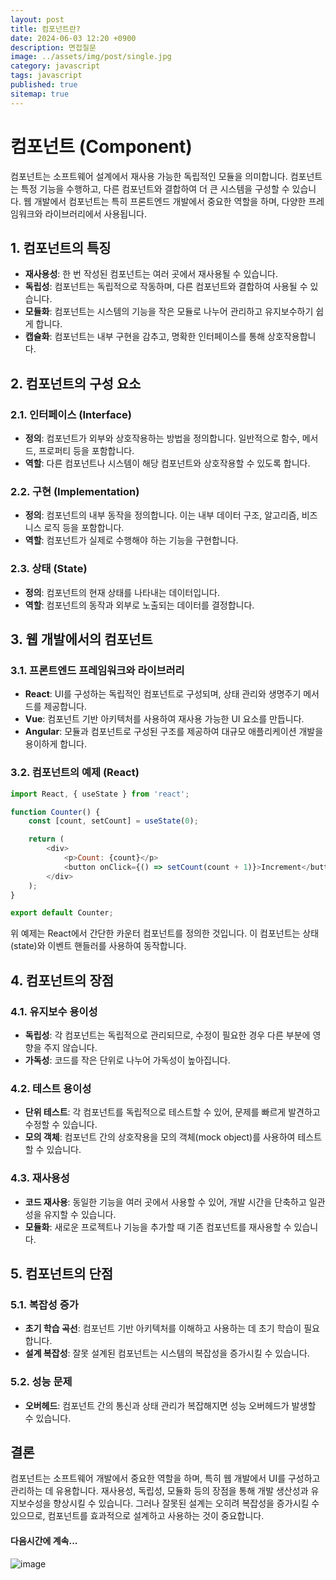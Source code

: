```yaml
---
layout: post
title: 컴포넌트란?
date: 2024-06-03 12:20 +0900
description: 면접질문
image: ../assets/img/post/single.jpg
category: javascript
tags: javascript 
published: true
sitemap: true
---
```



# 컴포넌트 (Component)

컴포넌트는 소프트웨어 설계에서 재사용 가능한 독립적인 모듈을 의미합니다. 컴포넌트는 특정 기능을 수행하고, 다른 컴포넌트와 결합하여 더 큰 시스템을 구성할 수 있습니다. 웹 개발에서 컴포넌트는 특히 프론트엔드 개발에서 중요한 역할을 하며, 다양한 프레임워크와 라이브러리에서 사용됩니다.

## 1. 컴포넌트의 특징
- **재사용성**: 한 번 작성된 컴포넌트는 여러 곳에서 재사용될 수 있습니다.
- **독립성**: 컴포넌트는 독립적으로 작동하며, 다른 컴포넌트와 결합하여 사용될 수 있습니다.
- **모듈화**: 컴포넌트는 시스템의 기능을 작은 모듈로 나누어 관리하고 유지보수하기 쉽게 합니다.
- **캡슐화**: 컴포넌트는 내부 구현을 감추고, 명확한 인터페이스를 통해 상호작용합니다.

## 2. 컴포넌트의 구성 요소
### 2.1. 인터페이스 (Interface)
- **정의**: 컴포넌트가 외부와 상호작용하는 방법을 정의합니다. 일반적으로 함수, 메서드, 프로퍼티 등을 포함합니다.
- **역할**: 다른 컴포넌트나 시스템이 해당 컴포넌트와 상호작용할 수 있도록 합니다.

### 2.2. 구현 (Implementation)
- **정의**: 컴포넌트의 내부 동작을 정의합니다. 이는 내부 데이터 구조, 알고리즘, 비즈니스 로직 등을 포함합니다.
- **역할**: 컴포넌트가 실제로 수행해야 하는 기능을 구현합니다.

### 2.3. 상태 (State)
- **정의**: 컴포넌트의 현재 상태를 나타내는 데이터입니다.
- **역할**: 컴포넌트의 동작과 외부로 노출되는 데이터를 결정합니다.

## 3. 웹 개발에서의 컴포넌트
### 3.1. 프론트엔드 프레임워크와 라이브러리
- **React**: UI를 구성하는 독립적인 컴포넌트로 구성되며, 상태 관리와 생명주기 메서드를 제공합니다.
- **Vue**: 컴포넌트 기반 아키텍처를 사용하여 재사용 가능한 UI 요소를 만듭니다.
- **Angular**: 모듈과 컴포넌트로 구성된 구조를 제공하여 대규모 애플리케이션 개발을 용이하게 합니다.

### 3.2. 컴포넌트의 예제 (React)
```javascript
import React, { useState } from 'react';

function Counter() {
    const [count, setCount] = useState(0);

    return (
        <div>
            <p>Count: {count}</p>
            <button onClick={() => setCount(count + 1)}>Increment</button>
        </div>
    );
}

export default Counter;
```
위 예제는 React에서 간단한 카운터 컴포넌트를 정의한 것입니다. 이 컴포넌트는 상태(state)와 이벤트 핸들러를 사용하여 동작합니다.

## 4. 컴포넌트의 장점
### 4.1. 유지보수 용이성
- **독립성**: 각 컴포넌트는 독립적으로 관리되므로, 수정이 필요한 경우 다른 부분에 영향을 주지 않습니다.
- **가독성**: 코드를 작은 단위로 나누어 가독성이 높아집니다.

### 4.2. 테스트 용이성
- **단위 테스트**: 각 컴포넌트를 독립적으로 테스트할 수 있어, 문제를 빠르게 발견하고 수정할 수 있습니다.
- **모의 객체**: 컴포넌트 간의 상호작용을 모의 객체(mock object)를 사용하여 테스트할 수 있습니다.

### 4.3. 재사용성
- **코드 재사용**: 동일한 기능을 여러 곳에서 사용할 수 있어, 개발 시간을 단축하고 일관성을 유지할 수 있습니다.
- **모듈화**: 새로운 프로젝트나 기능을 추가할 때 기존 컴포넌트를 재사용할 수 있습니다.

## 5. 컴포넌트의 단점
### 5.1. 복잡성 증가
- **초기 학습 곡선**: 컴포넌트 기반 아키텍처를 이해하고 사용하는 데 초기 학습이 필요합니다.
- **설계 복잡성**: 잘못 설계된 컴포넌트는 시스템의 복잡성을 증가시킬 수 있습니다.

### 5.2. 성능 문제
- **오버헤드**: 컴포넌트 간의 통신과 상태 관리가 복잡해지면 성능 오버헤드가 발생할 수 있습니다.

## 결론
컴포넌트는 소프트웨어 개발에서 중요한 역할을 하며, 특히 웹 개발에서 UI를 구성하고 관리하는 데 유용합니다. 재사용성, 독립성, 모듈화 등의 장점을 통해 개발 생산성과 유지보수성을 향상시킬 수 있습니다. 그러나 잘못된 설계는 오히려 복잡성을 증가시킬 수 있으므로, 컴포넌트를 효과적으로 설계하고 사용하는 것이 중요합니다.

#### 다음시간에 계속...
![image](https://github.com/nicejmp1/nicejmp1.github.io/assets/163364733/90a41f22-19d3-4d17-b649-016d5880fa98)